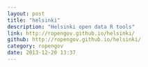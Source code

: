 ```yaml
---
layout: post
title: "helsinki"
description: "Helsinki open data R tools"
link: http://ropengov.github.io/helsinki/
github: http://ropengov.github.io/helsinki/
category: ropengov
date: 2013-12-20 13:37
---
```



